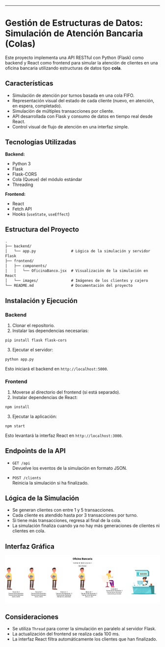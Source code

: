 ---

# Gestión de Estructuras de Datos: Simulación de Atención Bancaria (Colas)

Este proyecto implementa una API RESTful con Python (Flask) como backend y React como frontend para simular la atención de clientes en una oficina bancaria utilizando estructuras de datos tipo **cola**.

## Características

- Simulación de atención por turnos basada en una cola FIFO.
- Representación visual del estado de cada cliente (nuevo, en atención, en espera, completado).
- Simulación de múltiples transacciones por cliente.
- API desarrollada con Flask y consumo de datos en tiempo real desde React.
- Control visual de flujo de atención en una interfaz simple.

## Tecnologías Utilizadas

**Backend:**

- Python 3
- Flask
- Flask-CORS
- Cola (Queue) del módulo estándar
- Threading

**Frontend:**

- React
- Fetch API
- Hooks (`useState`, `useEffect`)

## Estructura del Proyecto

```
.
├── backend/
│   └── app.py                # Lógica de la simulación y servidor Flask
├── frontend/
│   ├── components/
│   │   └── OficinaBanco.jsx  # Visualización de la simulación en React
│   └── images/               # Imágenes de los clientes y cajero
└── README.md                 # Documentación del proyecto
```

## Instalación y Ejecución

### Backend

1. Clonar el repositorio.
2. Instalar las dependencias necesarias:

```bash
pip install flask flask-cors
```

3. Ejecutar el servidor:

```bash
python app.py
```

Esto iniciará el backend en `http://localhost:5000`.

### Frontend

1. Moverse al directorio del frontend (si está separado).
2. Instalar dependencias de React:

```bash
npm install
```

3. Ejecutar la aplicación:

```bash
npm start
```

Esto levantará la interfaz React en `http://localhost:3000`.

## Endpoints de la API

- `GET /api`\
  Devuelve los eventos de la simulación en formato JSON.

- `POST /clients`\
  Reinicia la simulación si ha finalizado.

## Lógica de la Simulación

- Se generan clientes con entre 1 y 5 transacciones.
- Cada cliente es atendido hasta por 3 transacciones por turno.
- Si tiene más transacciones, regresa al final de la cola.
- La simulación finaliza cuando ya no hay más generaciones de clientes ni clientes en cola.

## Interfaz Gráfica

![Arquitectura del sistema](front/public/image.png)

## Consideraciones

- Se utiliza `Thread` para correr la simulación en paralelo al servidor Flask.
- La actualización del frontend se realiza cada 100 ms.
- La interfaz React filtra automáticamente los clientes que han finalizado.

